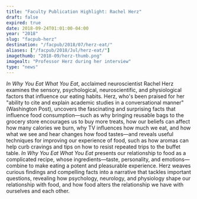 ```yaml
---
title: "Faculty Publication Highlight: Rachel Herz"
draft: false
expired: true
date: 2018-09-24T01:01:00-04:00
year: "2018"
slug: "facpub-herz"
destination: "/facpub/2018/07/herz-eat/"
aliases: ["/facpub/2018/Jul/herz-eat/"]
imagethumb: "2018-09/herz-thumb.png"
imagealt: "Professor Herz during her interview"
type: "news"
---
```


<em>In Why You Eat What You Eat</em>, acclaimed neuroscientist Rachel Herz examines the sensory, psychological, neuroscientific, and physiological factors that influence our eating habits. Herz, who's been praised for her "ability to cite and explain academic studies in a conversational manner" (Washington Post), uncovers the fascinating and surprising facts that influence food consumption—such as why bringing reusable bags to the grocery store encourages us to buy more treats, how our beliefs can affect how many calories we burn, why TV influences how much we eat, and how what we see and hear changes how food tastes—and reveals useful techniques for improving our experience of food, such as how aromas can help curb cravings and tips on how to resist repeated trips to the buffet table. <em>In Why You Eat What You Eat</em> presents our relationship to food as a complicated recipe, whose ingredients—taste, personality, and emotions—combine to make eating a potent and pleasurable experience. Herz weaves curious findings and compelling facts into a narrative that tackles important questions, revealing how psychology, neurology, and physiology shape our relationship with food, and how food alters the relationship we have with ourselves and each other.
